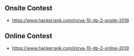 Onsite Contest
--------------
* https://www.hackerrank.com/inzva-10-dp-2-onsite-2019

Online Contest
--------------
* https://www.hackerrank.com/inzva-10-dp-2-online-2019
